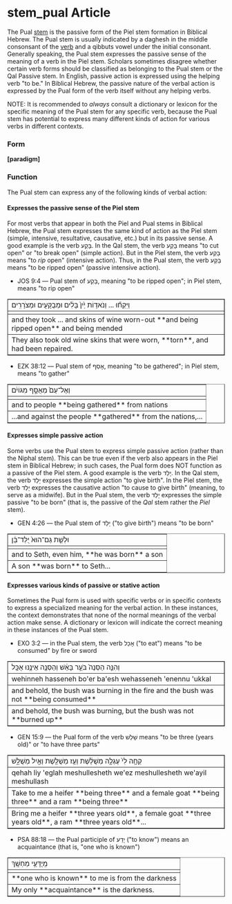 # stem_pual Article
The Pual [stem](https://git.door43.org/Door43/en-uhg/src/master/content/stem/02.md) is the passive form of the Piel stem formation in Biblical Hebrew.  The Pual stem is usually indicated by a daghesh in the middle consonsant of the [verb](https://git.door43.org/Door43/en-uhg/src/master/content/verb/02.md) and a qibbuts vowel under the initial consonant. Generally speaking, the Pual stem expresses the passive sense of the meaning of a verb in the Piel stem.  Scholars sometimes disagree whether certain verb forms should be classified as belonging to the Pual stem or the Qal Passive stem.  In English, passive action is expressed using the helping verb "to be." In Biblical Hebrew, the passive nature of the verbal action is expressed by the Pual form of the verb itself without any helping verbs.

NOTE: It is recommended to *always* consult a dictionary or lexicon for the specific meaning of the Pual stem for any specific verb, because the Pual stem has potential to express many different kinds of action for various verbs in different contexts.

### Form

**[paradigm]**

### Function

The Pual stem can express any of the following kinds of verbal action:
 
#### Expresses the passive sense of the Piel stem
For most verbs that appear in both the Piel and Pual stems in Biblical Hebrew, the Pual stem expresses the same kind of action as the Piel stem (simple, intensive, resultative, causative, etc.) but in its passive sense.  A good example is the verb בָּקַע.  In the Qal stem, the verb בָּקַע means "to cut open" or "to break open" (simple action).  But in the Piel stem, the verb בָּקַע means "to *rip* open" (intensive action).  Thus, in the Pual stem, the verb בָּקַע means "to be ripped open" (passive intensive action).  

* JOS 9:4 –– Pual stem of בָּקַע, meaning "to be ripped open"; in Piel stem, means "to rip open"
<table border="1" class="docutils">
<colgroup>
<col width="100%" />
</colgroup>
<tbody valign="top">
<tr class="row-odd"><td>וַיִּקְח֞וּ ... וְנֹאד֥וֹת יַ֙יִן֙ בָּלִ֔ים וּמְבֻקָּעִ֖ים וּמְצֹרָרִֽים</td>
</tr>
<tr class="row-even"><td></td>
</tr>
<tr class="row-odd"><td>and they took ... and skins of wine worn-out **and being ripped open** and being mended</td>
</tr>
<tr class="row-even"><td>They also took old wine skins that were worn, **torn**, and had been repaired.</td>
</tr>
</tbody>
</table>

* EZK 38:12 –– Pual stem of אָסַף, meaning "to be gathered"; in Piel stem, means "to gather"
<table border="1" class="docutils">
<colgroup>
<col width="100%" />
</colgroup>
<tbody valign="top">
<tr class="row-odd"><td>וְאֶל־עַם֙ מְאֻסָּ֣ף מִגּוֹיִ֔ם</td>
</tr>
<tr class="row-even"><td></td>
</tr>
<tr class="row-odd"><td>and to people **being gathered** from nations</td>
</tr>
<tr class="row-even"><td>...and against the people **gathered** from the nations,...</td>
</tr>
</tbody>
</table>

#### Expresses simple passive action
Some verbs use the Pual stem to express simple passive action (rather than the Niphal stem).  This can be true even if the verb also appears in the Piel stem in Biblical Hebrew; in such cases, the Pual form does NOT function as a passive of the Piel stem. A good example is the verb יָלַד.  In the Qal stem, the verb יָלַד expresses the simple action "to give birth".  In the Piel stem, the verb יָלַד expresses the causative action "to cause to give birth" (meaning, to serve as a midwife).  But in the Pual stem, the verb יָלַד expresses the simple passive "to be born" (that is, the passive of the *Qal* stem rather the *Piel* stem).

* GEN 4:26 –– the Pual stem of יָלַד ("to give birth") means "to be born"
<table border="1" class="docutils">
<colgroup>
<col width="100%" />
</colgroup>
<tbody valign="top">
<tr class="row-odd"><td>וּלְשֵׁ֤ת גַּם־הוּא֙ יֻלַּד־בֵּ֔ן</td>
</tr>
<tr class="row-even"><td></td>
</tr>
<tr class="row-odd"><td>and to Seth, even him, **he was born** a son</td>
</tr>
<tr class="row-even"><td>A son **was born** to Seth...</td>
</tr>
</tbody>
</table>


#### Expresses various kinds of passive or stative action
Sometimes the Pual form is used with specific verbs or in specific contexts to express a specialized meaning for the verbal action. In these instances, the context demonstrates that none of the normal meanings of the verbal action make sense. A dictionary or lexicon will indicate the correct meaning in these instances of the Pual stem.

* EXO 3:2 –– in the Pual stem, the verb אָכַל ("to eat") means "to be consumed" by fire ֹor sword
<table border="1" class="docutils">
<colgroup>
<col width="100%" />
</colgroup>
<tbody valign="top">
<tr class="row-odd"><td>וְהִנֵּ֤ה הַסְּנֶה֙ בֹּעֵ֣ר בָּאֵ֔שׁ וְהַסְּנֶ֖ה אֵינֶ֥נּוּ אֻכָּֽל</td>
</tr>
<tr class="row-even"><td>wehinneh hasseneh bo'er ba'esh wehasseneh 'enennu 'ukkal</td>
</tr>
<tr class="row-odd"><td>and behold, the bush was burning in the fire and the bush was not **being consumed**</td>
</tr>
<tr class="row-even"><td>and behold, the bush was burning, but the bush was not **burned up**</td>
</tr>
</tbody>
</table>

* GEN 15:9 –– the Pual form of the verb שָׁלַשׁ means "to be three (years old)" or "to have three parts"
<table border="1" class="docutils">
<colgroup>
<col width="100%" />
</colgroup>
<tbody valign="top">
<tr class="row-odd"><td>קְחָ֥ה לִי֙ עֶגְלָ֣ה מְשֻׁלֶּ֔שֶׁת וְעֵ֥ז מְשֻׁלֶּ֖שֶׁת וְאַ֣יִל מְשֻׁלָּ֑שׁ</td>
</tr>
<tr class="row-even"><td>qehah liy 'eglah meshullesheth we'ez meshullesheth we'ayil meshullash</td>
</tr>
<tr class="row-odd"><td>Take to me a heifer **being three** and a female goat **being three** and a ram **being three**</td>
</tr>
<tr class="row-even"><td>Bring me a heifer **three years old**, a female goat **three years old**, a ram **three years old**...</td>
</tr>
</tbody>
</table>

* PSA 88:18 –– the Pual participle of יָדַע ("to know") means an acquaintance (that is, "one who is known")
<table border="1" class="docutils">
<colgroup>
<col width="100%" />
</colgroup>
<tbody valign="top">
<tr class="row-odd"><td>מְֽיֻדָּעַ֥י מַחְשָֽׁךְ</td>
</tr>
<tr class="row-even"><td></td>
</tr>
<tr class="row-odd"><td>**one who is known** to me is from the darkness</td>
</tr>
<tr class="row-even"><td>My only **acquaintance** is the darkness.</td>
</tr>
</tbody>
</table>